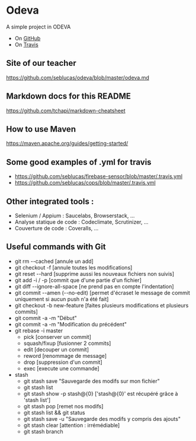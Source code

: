 # Odeva
A simple project in ODEVA

 - On [GitHub](https://github.com/Elisyo/Odeva)
 - On [Travis](https://travis-ci.org/Elisyo/Odeva)

## Site of our teacher
https://github.com/seblucas/odeva/blob/master/odeva.md

## Markdown docs for this README
https://github.com/tchapi/markdown-cheatsheet

## How to use Maven
https://maven.apache.org/guides/getting-started/

## Some good examples of .yml for travis
 - https://github.com/seblucas/firebase-sensor/blob/master/.travis.yml
 - https://github.com/seblucas/cops/blob/master/.travis.yml

## Other integrated tools :
 - Selenium / Appium : Saucelabs, Browserstack, ...
 - Analyse statique de code : Codeclimate, Scrutinizer, ...
 - Couverture de code : Coveralls, ...
 
## Useful commands with Git
 - git rm --cached <fichier> [annule un add]
 - git checkout -f [annule toutes les modifications]
 - git reset --hard [supprime aussi les nouveaux fichiers non suivis]
 - git add -i / -p  [commit que d'une partie d'un fichier]
 - git diff --ignore-all-space [ne prend pas en compte l'indentation]
 - git commit --amen (--no-edit) [permet d'écraset le message de commit uniquement si aucun push n'a été fait]
 - git checkout -b new-feature [faites plusieurs modifications et plusieurs commits]
 - git commit -a -m "Début"
 - git commit -a -m "Modification du précédent"
 - git rebase -i master
 	- pick [conserver un commit]
 	- squash/fixup [fusionner 2 commits]
 	- edit [decouper un commit]
 	- reword [renommage de message]
 	- drop [suppression d'un commit]
 	- exec [execute une commande]
 - stash
 	- git stash save "Sauvegarde des modifs sur mon fichier"
 	- git stash list
 	- git stash show -p stash@{0} ['stash@{0}' est récupéré grâce à 'stash list']
 	- git stash pop [remet nos modifs]
 	- git stash list && git status
 	- git stash save -u "Sauvegarde des modifs y compris des ajouts"
 	- git stash clear [attention : irrémédiable]
 	- git stash branch <branchname> <stashname>
 	
 
 
 
 
 
 